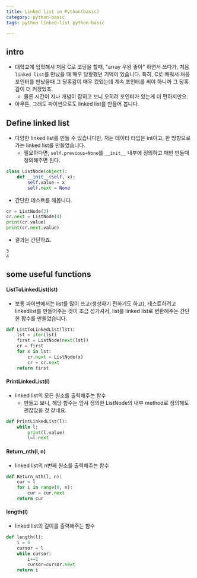 ```yaml
---
title: Linked list in Python(basic)
category: python-basic
tags: python linked-list python-basic

---
```


## intro

- 대학교에 입학해서 처음 C로 코딩을 할때, "array 우왕 좋아" 하면서 쓰다가, 처음 `linked list`를 만났을 때 매우 당황했던 기억이 있습니다. 특히, C로 배워서 처음 포인터를 만났을때 그 당혹감이 매우 컸었는데 계속 포인터를 써야 하니까 그 당혹감이 더 커졌었죠.
	- 물론 시간이 지나 개념이 잡히고 보니 오히려 포인터가 있는게 더 편하지만요. 
- 아무튼, 그래도 파이썬으로도 linked list를 만들어 봅니다.

## Define linked list

- 다양한 linked list를 만들 수 있습니다만, 저는 데이터 타입은 int이고, 한 방향으로 가는 linked list를 만들었습니다. 
	- 필요하다면, `self.previous=None`를 `__init__` 내부에 정의하고 매번 만들때 정의해주면 된다. 

```python
class ListNode(object):
    def __init__(self, x):
        self.value = x
        self.next = None
```

- 간단한 테스트를 해봅니다. 

```python
cr = ListNode(3)
cr.next = ListNode(4)
print(cr.value)
print(cr.next.value)
```

- 결과는 간단하죠. 

```
3
4
```

## some useful functions

#### ListToLinkedList(lst)

- 보통 파이썬에서는 list를 많이 쓰고(생성하기 편하기도 하고), 테스트하려고 linkedlist를 만들어주는 것이 조금 성가셔서, list를 linked list로 변환해주는 간단한 함수를 만들었습니다. 

```python
def ListToLinkedList(lst):
    lst = iter(lst)
    first = ListNode(next(lst))
    cr = first
    for x in lst:
        cr.next = ListNode(x)
        cr = cr.next
    return first
```

#### PrintLinkedList(l)

- linked list의 모든 원소를 출력해주는 함수
	- 만들고 보니, 해당 함수는 앞서 정의한 ListNode의 내부 method로 정의해도 괜찮았을 것 같네요. 

```python
def PrintLinkedList(l):
    while l:
        print(l.value)
        l=l.next
```

#### Return_nth(l, n)

- linked list의 n번째 원소를 출력해주는 함수 

```python
def Return_nth(l, n):
    cur = l 
    for i in range(0, n):
        cur = cur.next
    return cur
```

#### length(l)

- linked list의 길이를 출력해주는 함수 

```python
def length(l):
    i = 0
    cursor = l 
    while cursor:
        i+=1
        cursor=cursor.next
    return i
```
